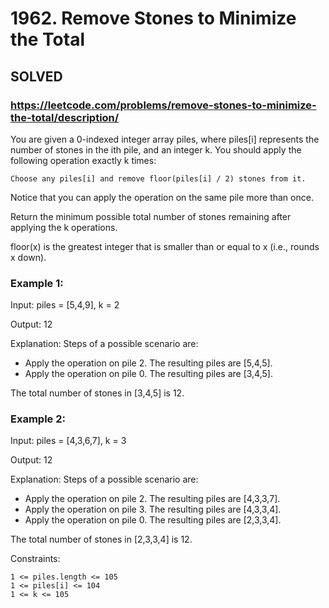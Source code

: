 # 1962. Remove Stones to Minimize the Total

## SOLVED

### https://leetcode.com/problems/remove-stones-to-minimize-the-total/description/

You are given a 0-indexed integer array piles, where piles[i] represents the number of stones in the ith pile, and an integer k. You should apply the following operation exactly k times:

    Choose any piles[i] and remove floor(piles[i] / 2) stones from it.

Notice that you can apply the operation on the same pile more than once.

Return the minimum possible total number of stones remaining after applying the k operations.

floor(x) is the greatest integer that is smaller than or equal to x (i.e., rounds x down).



### Example 1:

Input: piles = [5,4,9], k = 2

Output: 12

Explanation: Steps of a possible scenario are:
 
- Apply the operation on pile 2. The resulting piles are [5,4,5].
- Apply the operation on pile 0. The resulting piles are [3,4,5].

The total number of stones in [3,4,5] is 12.

### Example 2:

Input: piles = [4,3,6,7], k = 3

Output: 12

Explanation: Steps of a possible scenario are:
 
- Apply the operation on pile 2. The resulting piles are [4,3,3,7].
- Apply the operation on pile 3. The resulting piles are [4,3,3,4].
- Apply the operation on pile 0. The resulting piles are [2,3,3,4].
  
The total number of stones in [2,3,3,4] is 12.



Constraints:

    1 <= piles.length <= 105
    1 <= piles[i] <= 104
    1 <= k <= 105

